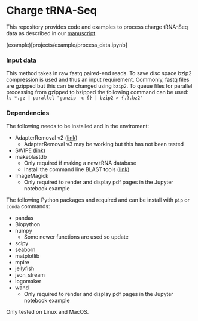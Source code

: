 # Charge tRNA-Seq
This repository provides code and examples to process charge tRNA-Seq data as described in our [manuscript](www.somelink.com).

(example)[projects/example/process_data.ipynb]

### Input data
This method takes in raw fastq paired-end reads.
To save disc space bzip2 compression is used and thus an input requirement.
Commonly, fastq files are gzipped but this can be changed using `bzip2`.
To queue files for parallel processing from gzipped to bzipped the following command can be used:  
`ls *.gz | parallel "gunzip -c {} | bzip2 > {.}.bz2"`


### Dependencies
The following needs to be installed and in the enviroment:
* AdapterRemoval v2 ([link](https://adapterremoval.readthedocs.io))
    * AdapterRemoval v3 may be working but this has not been tested
* SWIPE ([link](https://github.com/torognes/swipe))
* makeblastdb
    * Only required if making a new tRNA database
    * Install the command line BLAST tools ([link](https://www.ncbi.nlm.nih.gov/books/NBK569861/#intro_Installation))
* ImageMagick
    * Only required to render and display pdf pages in the Jupyter notebook example


The following Python packages and required and can be install with `pip` or `conda` commands:
* pandas
* Biopython
* numpy
    * Some newer functions are used so update
* scipy
* seaborn
* matplotlib
* mpire
* jellyfish
* json_stream
* logomaker
* wand
    * Only required to render and display pdf pages in the Jupyter notebook example






Only tested on Linux and MacOS.








